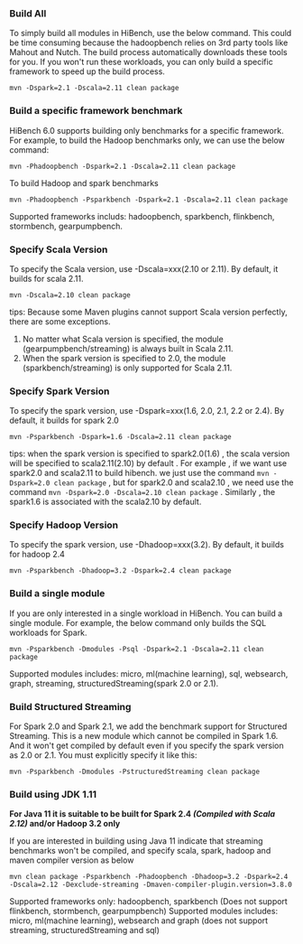 ### Build All ###
To simply build all modules in HiBench, use the below command. This could be time consuming because the hadoopbench relies on 3rd party tools like Mahout and Nutch. The build process automatically downloads these tools for you. If you won't run these workloads, you can only build a specific framework to speed up the build process.

    mvn -Dspark=2.1 -Dscala=2.11 clean package


### Build a specific framework benchmark ###
HiBench 6.0 supports building only benchmarks for a specific framework. For example, to build the Hadoop benchmarks only, we can use the below command:

    mvn -Phadoopbench -Dspark=2.1 -Dscala=2.11 clean package

To build Hadoop and spark benchmarks

    mvn -Phadoopbench -Psparkbench -Dspark=2.1 -Dscala=2.11 clean package

Supported frameworks includs: hadoopbench, sparkbench, flinkbench, stormbench, gearpumpbench.

### Specify Scala Version ###
To specify the Scala version, use -Dscala=xxx(2.10 or 2.11). By default, it builds for scala 2.11.

    mvn -Dscala=2.10 clean package
tips:
Because some Maven plugins cannot support Scala version perfectly, there are some exceptions.

1. No matter what Scala version is specified, the module (gearpumpbench/streaming) is always built in Scala 2.11.
2. When the spark version is specified to 2.0, the module (sparkbench/streaming) is only supported for Scala 2.11.



### Specify Spark Version ###
To specify the spark version, use -Dspark=xxx(1.6, 2.0, 2.1, 2.2 or 2.4). By default, it builds for spark 2.0

    mvn -Psparkbench -Dspark=1.6 -Dscala=2.11 clean package
tips:
when the spark version is specified to spark2.0(1.6) , the scala version will be specified to scala2.11(2.10) by
default . For example , if we want use spark2.0 and scala2.11 to build hibench. we just use the command `mvn -Dspark=2.0 clean
package` , but for spark2.0 and scala2.10 , we need use the command `mvn -Dspark=2.0 -Dscala=2.10 clean package` .
Similarly , the spark1.6 is associated with the scala2.10 by default.

### Specify Hadoop Version ###
To specify the spark version, use -Dhadoop=xxx(3.2). By default, it builds for hadoop 2.4

    mvn -Psparkbench -Dhadoop=3.2 -Dspark=2.4 clean package

### Build a single module ###
If you are only interested in a single workload in HiBench. You can build a single module. For example, the below command only builds the SQL workloads for Spark.

    mvn -Psparkbench -Dmodules -Psql -Dspark=2.1 -Dscala=2.11 clean package

Supported modules includes: micro, ml(machine learning), sql, websearch, graph, streaming, structuredStreaming(spark 2.0 or 2.1).

### Build Structured Streaming ###
For Spark 2.0 and Spark 2.1, we add the benchmark support for Structured Streaming. This is a new module which cannot be compiled in Spark 1.6. And it won't get compiled by default even if you specify the spark version as 2.0 or 2.1. You must explicitly specify it like this:

    mvn -Psparkbench -Dmodules -PstructuredStreaming clean package 

### Build using JDK 1.11
**For Java 11 it is suitable to be built for Spark 2.4 _(Compiled with Scala 2.12)_ and/or Hadoop 3.2 only**

If you are interested in building using Java 11 indicate that streaming benchmarks won't be compiled, and specify scala, spark, hadoop and maven compiler version as below

    mvn clean package -Psparkbench -Phadoopbench -Dhadoop=3.2 -Dspark=2.4 -Dscala=2.12 -Dexclude-streaming -Dmaven-compiler-plugin.version=3.8.0

Supported frameworks only: hadoopbench, sparkbench (Does not support flinkbench, stormbench, gearpumpbench)
Supported modules includes: micro, ml(machine learning), websearch and graph (does not support streaming, structuredStreaming and sql)
